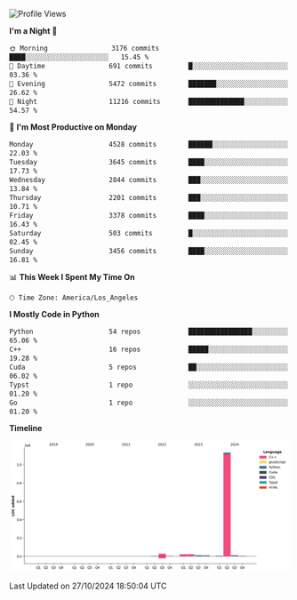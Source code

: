 <!--START_SECTION:waka-->
![Profile Views](http://img.shields.io/badge/Profile%20Views-54-blue)

**I'm a Night 🦉** 

```text
🌞 Morning                3176 commits        ████░░░░░░░░░░░░░░░░░░░░░   15.45 % 
🌆 Daytime                691 commits         █░░░░░░░░░░░░░░░░░░░░░░░░   03.36 % 
🌃 Evening                5472 commits        ███████░░░░░░░░░░░░░░░░░░   26.62 % 
🌙 Night                  11216 commits       ██████████████░░░░░░░░░░░   54.57 % 
```
📅 **I'm Most Productive on Monday** 

```text
Monday                   4528 commits        ██████░░░░░░░░░░░░░░░░░░░   22.03 % 
Tuesday                  3645 commits        ████░░░░░░░░░░░░░░░░░░░░░   17.73 % 
Wednesday                2844 commits        ███░░░░░░░░░░░░░░░░░░░░░░   13.84 % 
Thursday                 2201 commits        ███░░░░░░░░░░░░░░░░░░░░░░   10.71 % 
Friday                   3378 commits        ████░░░░░░░░░░░░░░░░░░░░░   16.43 % 
Saturday                 503 commits         █░░░░░░░░░░░░░░░░░░░░░░░░   02.45 % 
Sunday                   3456 commits        ████░░░░░░░░░░░░░░░░░░░░░   16.81 % 
```


📊 **This Week I Spent My Time On** 

```text
🕑︎ Time Zone: America/Los_Angeles
```

**I Mostly Code in Python** 

```text
Python                   54 repos            ████████████████░░░░░░░░░   65.06 % 
C++                      16 repos            █████░░░░░░░░░░░░░░░░░░░░   19.28 % 
Cuda                     5 repos             ██░░░░░░░░░░░░░░░░░░░░░░░   06.02 % 
Typst                    1 repo              ░░░░░░░░░░░░░░░░░░░░░░░░░   01.20 % 
Go                       1 repo              ░░░░░░░░░░░░░░░░░░░░░░░░░   01.20 % 
```



**Timeline**

![Lines of Code chart](https://raw.githubusercontent.com/dwxrycb123/dwxrycb123/main/assets/bar_graph.png)


 Last Updated on 27/10/2024 18:50:04 UTC
<!--END_SECTION:waka-->
